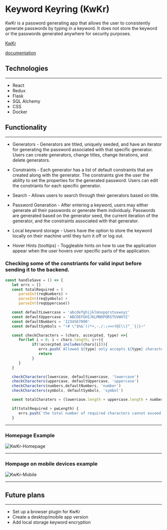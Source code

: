 # Keyword Keyring (KwKr)

KwKr is a password generating app that allows the user to consistently generate passwords by typing in a keyword. It does not store the keyword or the passwords generated anywhere for security purposes.

[KwKr](https://kwkr.herokuapp.com/)

[documentation](https://github.com/EEichen/keyword-keyring/wiki)


## Technologies
---
* React
* Redux
* Flask
* SQL Alchemy
* CSS
* Docker

## Functionality
---
* Generators - Generators are titled, uniquely seeded, and have an iterator for generating the password associated with that specific generator. Users can create generators, change titles, change iterations, and delete generators.

* Constraints - Each generator has a list of default constraints that are created along with the generator. The constraints give the user the ablilty to set the properties for the generated password. Users can edit the constriants for each specific generator.

* Search - Allows users to search through their generators based on title.

* Password Generation - After entering a keyword, users may either generate all their passwords or generate them individualy. Passwords are generated based on the generator seed, the current iteration of the generator, and the constraints associated with that generator.

* Local keyword storage - Users have the option to store the keyword locally on their machine until they turn it off or log out.

* Hover Hints (tooltips) - Toggleable hints on how to use the application appear when the user hovers over specific parts of the application.


### Checking some of the constriants for valid input before sending it to the backend.
```js
const handleSave = () => {
   let errs = []
   const totalRequired = (
      parseInt(reqNumbers) + 
      parseInt(reqSymbols) + 
      parseInt(reqUppercase))

   const defaultLowercase = 'abcdefghijklmnopqrstuvwxyz'
   const defaultUppercase = 'ABCDEFGHIJKLMNOPQRSTUVWXYZ'
   const defaultNumbers = '1234567890'
   const defaultSymbols = "!# \"$%&'()*+,-./:;<=>?@[\\]^_`{|}~"

   const checkCharacters = (chars, accecpted, type) =>{
      for(let i = 0; i < chars.length; i++){
            if(!accecpted.includes(chars[i])){
               errs.push(`Allowed ${type} only accepts ${type} characters`)
               return
            }
      }
   }

   checkCharacters(lowercase, defaultLowercase, 'lowercase')
   checkCharacters(uppercase, defaultUppercase, 'uppercase')
   checkCharacters(numbers,defaultNumbers, 'number')
   checkCharacters(symbols, defaultSymbols, 'symbol')

   const totalCharaters = (lowercase.length + uppercase.length + numbers.length + symbols.length)

   if(totalRequired > pwLength) {
      errs.push(`the total number of required characters cannot exceed the password length`)
   }
```
---

### Homepage Example
![KwKr-Homepage](https://user-images.githubusercontent.com/57817137/121718404-e5484500-caa7-11eb-9132-eaa45f7cf9ea.png)


---
### Hompage on mobile devices example
![KwKr-Mobile](https://user-images.githubusercontent.com/57817137/121718753-407a3780-caa8-11eb-86e0-2658f401bef8.png)

---

## Future plans
---
* Set up a browser plugin for KwKr
* Create a desktop/mobile app version
* Add local storage keyword encryption
